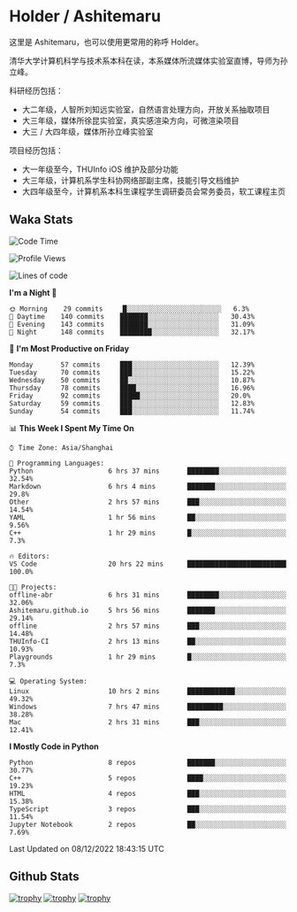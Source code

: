 # Holder / Ashitemaru

这里是 Ashitemaru，也可以使用更常用的称呼 Holder。

清华大学计算机科学与技术系本科在读，本系媒体所流媒体实验室直博，导师为孙立峰。

科研经历包括：

- 大二年级，人智所刘知远实验室，自然语言处理方向，开放关系抽取项目
- 大三年级，媒体所徐昆实验室，真实感渲染方向，可微渲染项目
- 大三 / 大四年级，媒体所孙立峰实验室

项目经历包括：

- 大一年级至今，THUInfo iOS 维护及部分功能
- 大三年级，计算机系学生科协网络部副主席，技能引导文档维护
- 大四年级至今，计算机系本科生课程学生调研委员会常务委员，软工课程主页

## Waka Stats

<!--START_SECTION:waka-->
![Code Time](http://img.shields.io/badge/Code%20Time-298%20hrs%2022%20mins-blue)

![Profile Views](http://img.shields.io/badge/Profile%20Views-0-blue)

![Lines of code](https://img.shields.io/badge/From%20Hello%20World%20I%27ve%20Written-328%20Thousand%20lines%20of%20code-blue)

**I'm a Night 🦉** 

```text
🌞 Morning    29 commits     █░░░░░░░░░░░░░░░░░░░░░░░░   6.3% 
🌆 Daytime    140 commits    ███████░░░░░░░░░░░░░░░░░░   30.43% 
🌃 Evening    143 commits    ███████░░░░░░░░░░░░░░░░░░   31.09% 
🌙 Night      148 commits    ████████░░░░░░░░░░░░░░░░░   32.17%

```
📅 **I'm Most Productive on Friday** 

```text
Monday       57 commits     ███░░░░░░░░░░░░░░░░░░░░░░   12.39% 
Tuesday      70 commits     ███░░░░░░░░░░░░░░░░░░░░░░   15.22% 
Wednesday    50 commits     ██░░░░░░░░░░░░░░░░░░░░░░░   10.87% 
Thursday     78 commits     ████░░░░░░░░░░░░░░░░░░░░░   16.96% 
Friday       92 commits     █████░░░░░░░░░░░░░░░░░░░░   20.0% 
Saturday     59 commits     ███░░░░░░░░░░░░░░░░░░░░░░   12.83% 
Sunday       54 commits     ███░░░░░░░░░░░░░░░░░░░░░░   11.74%

```


📊 **This Week I Spent My Time On** 

```text
⌚︎ Time Zone: Asia/Shanghai

💬 Programming Languages: 
Python                   6 hrs 37 mins       ████████░░░░░░░░░░░░░░░░░   32.54% 
Markdown                 6 hrs 4 mins        ███████░░░░░░░░░░░░░░░░░░   29.8% 
Other                    2 hrs 57 mins       ███░░░░░░░░░░░░░░░░░░░░░░   14.54% 
YAML                     1 hr 56 mins        ██░░░░░░░░░░░░░░░░░░░░░░░   9.56% 
C++                      1 hr 29 mins        █░░░░░░░░░░░░░░░░░░░░░░░░   7.3%

🔥 Editors: 
VS Code                  20 hrs 22 mins      █████████████████████████   100.0%

🐱‍💻 Projects: 
offline-abr              6 hrs 31 mins       ████████░░░░░░░░░░░░░░░░░   32.06% 
Ashitemaru.github.io     5 hrs 56 mins       ███████░░░░░░░░░░░░░░░░░░   29.14% 
offline                  2 hrs 57 mins       ███░░░░░░░░░░░░░░░░░░░░░░   14.48% 
THUInfo-CI               2 hrs 13 mins       ██░░░░░░░░░░░░░░░░░░░░░░░   10.93% 
Playgrounds              1 hr 29 mins        █░░░░░░░░░░░░░░░░░░░░░░░░   7.3%

💻 Operating System: 
Linux                    10 hrs 2 mins       ████████████░░░░░░░░░░░░░   49.32% 
Windows                  7 hrs 47 mins       █████████░░░░░░░░░░░░░░░░   38.28% 
Mac                      2 hrs 31 mins       ███░░░░░░░░░░░░░░░░░░░░░░   12.41%

```

**I Mostly Code in Python** 

```text
Python                   8 repos             ███████░░░░░░░░░░░░░░░░░░   30.77% 
C++                      5 repos             ████░░░░░░░░░░░░░░░░░░░░░   19.23% 
HTML                     4 repos             ███░░░░░░░░░░░░░░░░░░░░░░   15.38% 
TypeScript               3 repos             ███░░░░░░░░░░░░░░░░░░░░░░   11.54% 
Jupyter Notebook         2 repos             ██░░░░░░░░░░░░░░░░░░░░░░░   7.69%

```



 Last Updated on 08/12/2022 18:43:15 UTC
<!--END_SECTION:waka-->

## Github Stats

[![trophy](https://github-profile-trophy.vercel.app/?username=Ashitemaru&column=7)](https://github.com/Ashitemaru)
[![trophy](https://github-readme-stats.vercel.app/api?username=Ashitemaru&show_icons=true&include_all_commits=true)](https://github.com/Ashitemaru)
[![trophy](https://github-readme-stats.vercel.app/api/top-langs/?username=Ashitemaru&layout=compact)](https://github.com/Ashitemaru)

<!--
**Ashitemaru/Ashitemaru** is a ✨ _special_ ✨ repository because its `README.md` (this file) appears on your GitHub profile.

Here are some ideas to get you started:

- 🔭 I’m currently working on ...
- 🌱 I’m currently learning ...
- 👯 I’m looking to collaborate on ...
- 🤔 I’m looking for help with ...
- 💬 Ask me about ...
- 📫 How to reach me: ...
- 😄 Pronouns: ...
- ⚡ Fun fact: ...
-->
